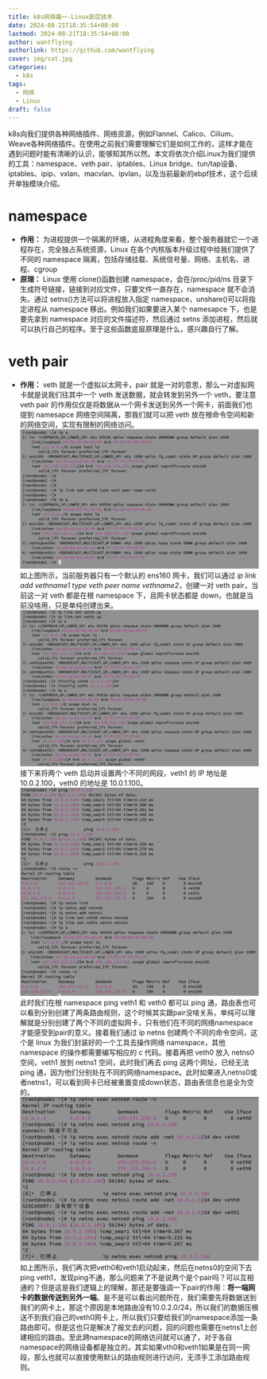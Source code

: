 ```yaml
---
title: k8s网络篇一-Linux底层技术
date: 2024-08-21T18:35:54+08:00
lastmod: 2024-08-21T18:35:54+08:00
author: wantflying
authorlink: https://github.com/wantflying
cover: img/cat.jpg
categories:
  - k8s
tags:
  - 网络
  - Linux
draft: false
---
```


k8s向我们提供各种网络插件、网络资源，例如Flannel、Calico、Cilium、Weave各种网络插件。在使用之前我们需要理解它们是如何工作的，这样才能在遇到问题时能有清晰的认识，能够知其所以然。本文将依次介绍Linux为我们提供的工具：namespace、veth pair、iptables、Linux bridge、tun/tap设备、iptables、ipip、vxlan、macvlan、ipvlan，以及当前最新的ebpf技术，这个后续开单独模块介绍。

<!--more-->

# namespace

- **作用：** 为进程提供一个隔离的环境，从进程角度来看，整个服务器就它一个进程存在，完全独占系统资源，Linux 在各个内核版本升级过程中给我们提供了不同的 namespace 隔离，包括存储挂载、系统信号量、网络、主机名、进程、cgroup
- **原理：** Linux 使用 clone()函数创建 namespace，会在/proc/pid/ns 目录下生成符号链接，链接到对应文件，只要文件一直存在，namespace 就不会消失。通过 setns()方法可以将进程放入指定 namespace，unshare()可以将指定进程从 namespace 移出。例如我们如果要进入某个 namesapce 下，也是要先拿到 namespace 对应的文件描述符，然后通过 setns 添加进程，然后就可以执行自己的程序。至于这些函数底层原理是什么，感兴趣自行了解。

# veth pair

- **作用：** veth 就是一个虚拟以太网卡，pair 就是一对的意思，那么一对虚拟网卡就是说我们往其中一个 veth 发送数据，就会转发到另外一个 veth，要注意 veth pair 的作用仅仅是将数据从一个网卡发送到另外一个网卡，前面我们也提到 namesapce 网络空间隔离，那我们就可以把 veth 放在根命令空间和新的网络空间，实现有限制的网络访问。
  ![](https://raw.githubusercontent.com/wantflying/blog/main/static/img/vethpair-1.png)如上图所示，当前服务器只有一个默认的 ens160 网卡，我们可以通过 _ip link add vethname1 type veth peer name vethname2_，创建一对 veth pair，当前这一对 veth 都是在根 namespace 下，且网卡状态都是 down，也就是当前没啥用，只是单纯创建出来。
  ![](https://raw.githubusercontent.com/wantflying/blog/main/static/img/vethpair-2.png)
  接下来将两个 veth 启动并设置两个不同的网段，veth1 的 IP 地址是 10.0.2.100，veth0 的地址是 10.0.1.100。
  ![](https://raw.githubusercontent.com/wantflying/blog/main/static/img/vethpair-3.png)
  此时我们在根 namespace ping veth1 和 veth0 都可以 ping 通，路由表也可以看到分别创建了两条路由规则，这个时候其实跟pair没啥关系，单纯可以理解就是分别创建了两个不同的虚拟网卡，只有他们在不同的网络namespace才能感受到pair的意义。接着我们通过 ip netns 创建两个不同的命令空间，这个是 linux 为我们封装好的一个工具去操作网络 namespace，其他 namespace 的操作都需要编写相应的 c 代码。接着再把 veth0 放入 netns0 空间，veth1 放到 netns1 空间，此时我们再去 ping 这两个网址，已经无法 ping 通，因为他们分别处在不同的网络namespace。此时如果进入netns0或者netns1，可以看到网卡已经被重置变成down状态，路由表信息也是全为空的。
![](https://raw.githubusercontent.com/wantflying/blog/main/static/img/vethpair-4.png)
如上图所示，我们再次把veth0和veth1启动起来，然后在netns0的空间下去ping veth1，发现ping不通，那么问题来了不是说两个是个pair吗？可以互相通的？但是这是我们逻辑上的理解，那还是要强调一下pair的作用：**将一端网卡的数据传送到另外一端**。是不是可以看出问题所在，我们需要先将数据送到我们的网卡上，那这个原因是本地路由没有10.0.2.0/24，所以我们的数据压根送不到我们自己的veth0网卡上，所以我们只要给我们的namespace添加一条路由即可。但是这也只是解决了报文去的问题，回的问题也需要在netns1上创建相应的路由。至此跨namespace的网络访问就可以通了，对于各自namespace的网络设备都是独立的，其实如果vth0和veth1如果是在同一网段，那么也就可以直接使用默认的路由规则进行访问，无须手工添加路由规则。
